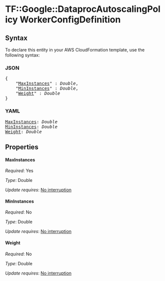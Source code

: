 # TF::Google::DataprocAutoscalingPolicy WorkerConfigDefinition

## Syntax

To declare this entity in your AWS CloudFormation template, use the following syntax:

### JSON

<pre>
{
    "<a href="#maxinstances" title="MaxInstances">MaxInstances</a>" : <i>Double</i>,
    "<a href="#mininstances" title="MinInstances">MinInstances</a>" : <i>Double</i>,
    "<a href="#weight" title="Weight">Weight</a>" : <i>Double</i>
}
</pre>

### YAML

<pre>
<a href="#maxinstances" title="MaxInstances">MaxInstances</a>: <i>Double</i>
<a href="#mininstances" title="MinInstances">MinInstances</a>: <i>Double</i>
<a href="#weight" title="Weight">Weight</a>: <i>Double</i>
</pre>

## Properties

#### MaxInstances

_Required_: Yes

_Type_: Double

_Update requires_: [No interruption](https://docs.aws.amazon.com/AWSCloudFormation/latest/UserGuide/using-cfn-updating-stacks-update-behaviors.html#update-no-interrupt)

#### MinInstances

_Required_: No

_Type_: Double

_Update requires_: [No interruption](https://docs.aws.amazon.com/AWSCloudFormation/latest/UserGuide/using-cfn-updating-stacks-update-behaviors.html#update-no-interrupt)

#### Weight

_Required_: No

_Type_: Double

_Update requires_: [No interruption](https://docs.aws.amazon.com/AWSCloudFormation/latest/UserGuide/using-cfn-updating-stacks-update-behaviors.html#update-no-interrupt)


